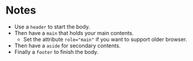 # Notes

- Use a `header` to start the body.
- Then have a `main` that holds your main contents.
  - Set the attribute `role="main"` if you want to support older browser.
- Then have a `aside` for secondary contents.
- Finally a `footer` to finish the body.
